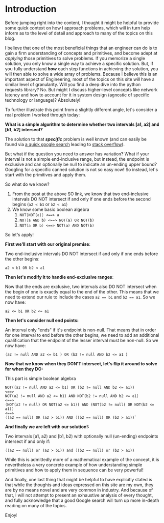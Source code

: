 # Introduction

Before jumping right into the content, I thought it might be helpful to provide some quick context on how I approach problems, which will in turn help inform as to the level of detail and approach to many of the topics on this blog.

I believe that one of the most beneficial things that an engineer can do is to gain a firm understanding of concepts and primitives, and become adept at _applying_ those primitives to solve problems.  If you memorize a single solution, you only know a single way to achieve a specific solution.  But, if you fully understand _**how**_ each step functions in achieving the solution, you will then able to solve a wide array of problems.  Because I believe this is an important aspect of Engineering, most of the topics on this site will have a similar level of granularity.  Will you find a deep dive into the python requests library?  No.  But might I discuss higher-level concepts like network latency and how to account for it in system design (agnostic of specific technology or language)?  Absolutely!

To further illustrate this point from a slightly different angle, let's consider a real problem I worked through today:

**What is a simple algorithm to determine whether two intervals [a1, a2] and [b1, b2] intersect?**

The solution to that _**specific**_ problem is well known (and can easily be found via [a quick google search](https://www.google.com/search?q=how+to+determine+if+two+intervals+overlap) leading to [stack overflow](https://stackoverflow.com/questions/3269434/whats-the-most-efficient-way-to-test-two-integer-ranges-for-overlap)).

But what if the question you need to answer has variation?  What if your interval is not a simple end-inclusive range, but instead, the endpoint is exclusive and can optionally be null to indicate an un-ending upper bound?  Googling for a specific canned solution is not so easy now!  So instead, let's start with the primitives and apply them.

So what do we know?

1. From the post at the above SO link, we know that two end-inclusive intervals DO NOT intersect if and only if one ends before the second begins  (`a2 < b1` or  `b2 < a1`)
3. We know some basic boolean algebra
    1. `NOT(NOT(a)) <==> a`
    2. `NOT(a AND b) <==> NOT(a) OR NOT(b)`
    3. `NOT(a OR b) <==> NOT(a) AND NOT(b)`

So let's apply!

**First we'll start with our original premise:**

Two end-inclusive intervals DO NOT intersect if and only if one ends before the other begins:

    a2 < b1 OR b2 < a1

**Then let's modify it to handle end-exclusive ranges:**

Now that the ends are exclusive, two intervals also DO NOT intersect when the begin of one is exactly equal to the end of the other.  This means that we need to extend our rule to include the cases `a2 == b1` and `b2 == a1`.  So we now have:

    a2 <= b1 OR b2 <= a1

**Then let's consider null end points:**

An interval only "ends" if it's endpoint is non-null.  That means that in order for one interval to end before the other begins, we need to add an additional qualification that the endpoint of the lesser interval must be non-null.  So we now have:

    (a2 != null AND a2 <= b1 ) OR (b2 != null AND b2 <= a1 )

**Now that we know when they DON'T intersect, let's flip it around to solve for when they DO:**

This part is simple boolean algebra

    NOT((a2 != null AND a2 <= b1) OR (b2 != null AND b2 <= a1))
    <==>
    NOT(a2 != null AND a2 <= b1) AND NOT(b2 != null AND b2 <= a1)
    <==>
    (NOT(a2 != null) OR NOT(a2 <= b1)) AND (NOT(b2 != null) OR NOT(b2 <= a1))
    <==>
    ((a2 == null) OR (a2 > b1)) AND ((b2 == null) OR (b2 > a1))`

**And finally we are left with our solution!:**

Two intervals [a1, a2) and [b1, b2) with optionally null (un-ending) endpoints intersect if and only if:

    ((a2 == null) or (a2 > b1)) and ((b2 == null) or (b2 > a1))


While this is admittedly more of a mathematical example of the concept, it is nevertheless a very concrete example of how understanding simple primitives and how to apply them in sequence can be very powerful!


And finally, one last thing that might be helpful to have explicitly stated is that while the thoughts and ideas expressed on this site are my own, they are by no means novel and are very common in industry.  And because of that, I will not attempt to present an exhaustive analysis of every thought, and fully acknowledge that a good Google search will turn up more in-depth reading on many of the topics.  

Enjoy!
